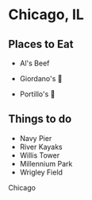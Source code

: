 # Chicago, IL

## Places to Eat

- Al's Beef
- Giordano's :pizza:

- Portillo's :hamburger:

## Things to do

- Navy Pier
- River Kayaks
- Willis Tower
- Millennium Park
- Wrigley Field

 Chicago
